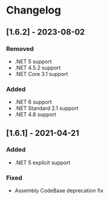 # Changelog

## [1.6.2] - 2023-08-02

### Removed

- .NET 5 support
- .NET 4.5.2 support
- .NET Core 3.1 support

### Added

- .NET 6 support
- .NET Standard 2.1 support
- .NET 4.8 support

## [1.6.1] - 2021-04-21

### Added

- .NET 5 explicit support

### Fixed

- Assembly CodeBase deprecation fix
